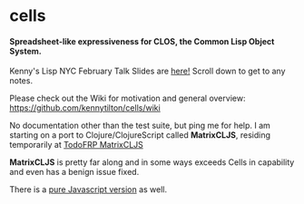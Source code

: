 # cells
#### Spreadsheet-like expressiveness for CLOS, the Common Lisp Object System.

Kenny's Lisp NYC February Talk Slides are [here!](https://github.com/kennytilton/cells/blob/master/Lisp-NYC-2018-02v1.pdf) Scroll down to get to any notes.

Please check out the Wiki for motivation and general overview: https://github.com/kennytilton/cells/wiki

No documentation other than the test suite, but ping me for help. I am starting on a port to Clojure/ClojureScript called **MatrixCLJS**, residing temporarily at [TodoFRP MatrixCLJS](https://github.com/kennytilton/todoFRP/blob/matrixjs/todo/MatrixCLJS/README.md)

**MatrixCLJS** is pretty far along and in some ways exceeds Cells in capability and even has a benign issue fixed.

There is a [pure Javascript version](https://github.com/kennytilton/todoFRP/tree/matrixjs/todo/MatrixJS) as well. 
